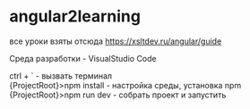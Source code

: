 # angular2learning

все уроки взяты отсюда https://xsltdev.ru/angular/guide  

Среда разработки - VisualStudio Code 

ctrl + ` - вызвать терминал  
{ProjectRoot}>npm install - настройка среды, установка npm
{ProjectRoot}>npm run dev - собрать проект и запустить  
